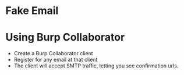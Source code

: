 # Fake Email

# Using Burp Collaborator
* Create a Burp Collaborator client
* Register for any email at that client
* The client will accept SMTP traffic, letting you see confirmation urls.
